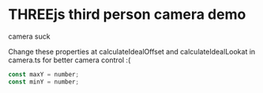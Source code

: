﻿# THREEjs third person camera demo

camera suck

Change these properties at calculateIdealOffset and calculateIdealLookat in camera.ts for better camera control :(

```javascript
const maxY = number;
const minY = number;
```
